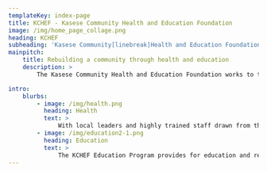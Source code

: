 ```yaml
---
templateKey: index-page
title: KCHEF - Kasese Community Health and Education Foundation
image: /img/home_page_collage.png
heading: KCHEF
subheading: 'Kasese Community[linebreak]Health and Education Foundation'
mainpitch:
    title: Rebuilding a community through health and education
    description: >
        The Kasese Community Health and Education Foundation works to transform healthcare delivery and educational opportunities in the Rwenzori region of Uganda.

intro:
    blurbs:
        - image: /img/health.png
          heading: Health
          text: >
              With local leaders and highly trained staff drawn from the community, the Foundation's medical clinic focuses on obstetric and pediatric medical care, and provides urgent care for all.
        - image: /img/education2-1.png
          heading: Education
          text: >
              The KCHEF Education Program provides for education and resources to promising students so that the region's most vulnerable children may complete their education and lead their community into the future. With these pillars of stability in place, hope and progress are real and growing in the Rwenzori region of western Uganda.
---
```


